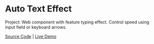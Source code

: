 # Auto Text Effect

Project: Web component with feature typing effect. Control speed using input field or keyboard arrows.

[Source Code](./README.md) | [Live Demo](https://josephgattuso.github.io/js-projects/#/index)

